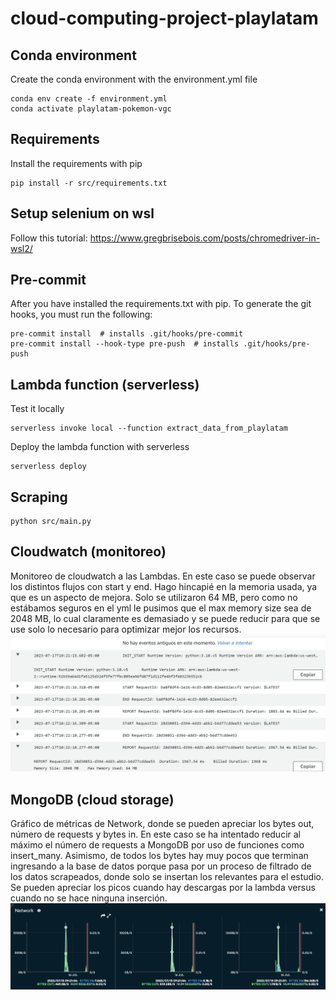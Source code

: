 # cloud-computing-project-playlatam

## Conda environment
Create the conda environment with the environment.yml file

```shell
conda env create -f environment.yml
conda activate playlatam-pokemon-vgc
```

## Requirements
Install the requirements with pip

```shell
pip install -r src/requirements.txt
```

## Setup selenium on wsl

Follow this tutorial: https://www.gregbrisebois.com/posts/chromedriver-in-wsl2/


## Pre-commit

After you have installed the requirements.txt with pip.
To generate the git hooks, you must run the following:

```shell
pre-commit install  # installs .git/hooks/pre-commit
pre-commit install --hook-type pre-push  # installs .git/hooks/pre-push
```

## Lambda function (serverless)
Test it locally
```shell
serverless invoke local --function extract_data_from_playlatam
```

Deploy the lambda function with serverless
```shell
serverless deploy
```


## Scraping

```shell
python src/main.py
```

## Cloudwatch (monitoreo)
Monitoreo de cloudwatch a las Lambdas. En este caso se puede observar los distintos flujos con start y end. Hago hincapié en la memoria usada, ya que es un aspecto de mejora. Solo se utilizaron 64 MB, pero como no estábamos seguros en el yml le pusimos que el max memory size sea de 2048 MB, lo cual claramente es demasiado y se puede reducir para que se use solo lo necesario para optimizar mejor los recursos.
![Cloudwatch](cloudwatch.png)


## MongoDB (cloud storage)
Gráfico de métricas de Network, donde se pueden apreciar los bytes out, número de requests y bytes in. En este caso se ha intentado reducir al máximo el número de requests a MongoDB por uso de funciones como insert_many. Asimismo, de todos los bytes hay muy pocos que terminan ingresando a la base de datos porque pasa por un proceso de filtrado de los datos scrapeados, donde solo se insertan los relevantes para el estudio. Se pueden apreciar los picos cuando hay descargas por la lambda versus cuando no se hace ninguna inserción.
![Network metric mongodb atlas](network-bytes.png)

